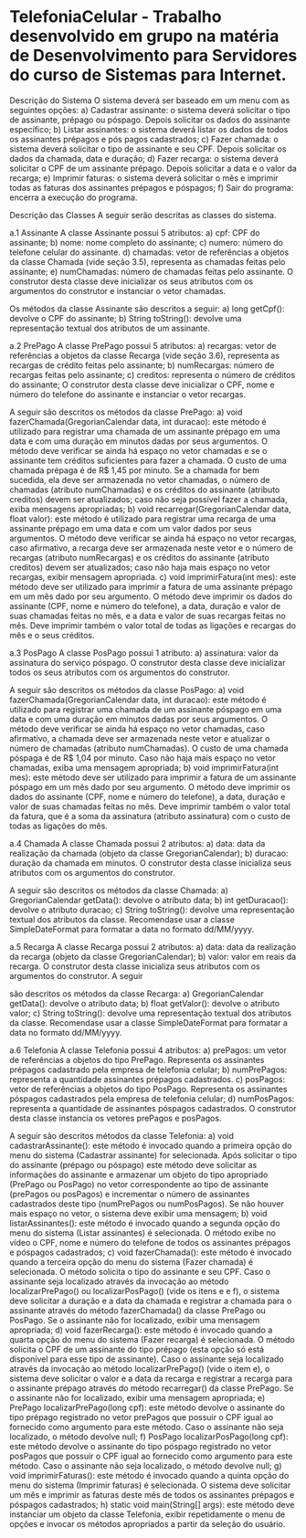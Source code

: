 # TelefoniaCelular - Trabalho desenvolvido em grupo na matéria de Desenvolvimento para Servidores do curso de Sistemas para Internet.
Descrição do Sistema
O sistema deverá ser baseado em um menu com as seguintes opções:
a) Cadastrar assinante: o sistema deverá solicitar o tipo de assinante, prépago ou póspago.
 Depois solicitar os dados do assinante específico;
b) Listar assinantes: o sistema deverá listar os dados de todos os assinantes prépagos
e pós pagos cadastrados;
c) Fazer chamada: o sistema deverá solicitar o tipo de assinante e seu CPF. Depois solicitar os
dados da chamada, data e duração;
d) Fazer recarga: o sistema deverá solicitar o CPF de um assinante prépago.
Depois solicitar a data e o valor da recarga;
e) Imprimir faturas: o sistema deverá solicitar o mês e imprimir todas as faturas dos assinantes
prépagos e póspagos;
f) Sair do programa: encerra a execução do programa.

Descrição das Classes
A seguir serão descritas as classes do sistema.

a.1 Assinante
A classe Assinante possui 5 atributos:
a) cpf: CPF do assinante;
b) nome: nome completo do assinante;
c) numero: número do telefone celular do assinante.
d) chamadas: vetor de referências a objetos da classe Chamada (vide seção 3.5), representa
as chamadas feitas pelo assinante;
e) numChamadas: número de chamadas feitas pelo assinante.
O construtor desta classe deve inicializar os seus atributos com os argumentos do construtor
e instanciar o vetor chamadas.

Os métodos da classe Assinante são descritos a seguir:
a) long getCpf(): devolve o CPF do assinante;
b) String toString(): devolve uma representação textual dos atributos de um assinante.

a.2 PrePago
A classe PrePago possui 5 atributos:
a) recargas: vetor de referências a objetos da classe Recarga (vide seção 3.6), representa as
recargas de crédito feitas pelo assinante;
b) numRecargas: número de recargas feitas pelo assinante;
c) creditos: representa o número de créditos do assinante;
O construtor desta classe deve inicializar o CPF, nome e número do telefone do assinante e
instanciar o vetor recargas.

A seguir são descritos os métodos da classe PrePago:
a) void fazerChamada(GregorianCalendar data, int duracao): este método é utilizado
para registrar uma chamada de um assinante prépago em uma data e com uma duração
em minutos dadas por seus argumentos. O método deve verificar se ainda há espaço no vetor chamadas e se o assinante tem créditos suficientes para fazer a chamada. O custo de uma chamada prépaga é de R$ 1,45 por minuto. Se a chamada for bem sucedida, ela deve ser armazenada no vetor chamadas, o número de chamadas (atributo numChamadas) e os créditos do assinante (atributo creditos) devem ser atualizados; caso não seja possível fazer a chamada, exiba mensagens apropriadas;
b) void recarregar(GregorianCalendar data, float valor): este método é utilizado para registrar uma recarga de uma assinante prépago em uma data e com um valor dados por seus argumentos. O método deve verificar se ainda há espaço no vetor recargas, caso afirmativo, a recarga deve ser armazenada neste vetor e o número de recargas (atributo numRecargas) e os créditos do assinante (atributo creditos) devem ser atualizados; caso não haja mais espaço no vetor recargas, exibir mensagem apropriada.
c) void imprimirFatura(int mes): este método deve ser utilizado para imprimir a fatura de uma assinante prépago em um mês dado por seu argumento. O método deve imprimir os dados do assinante (CPF, nome e número do telefone), a data, duração e valor de suas chamadas feitas no mês, e a data e valor de suas recargas feitas no mês. Deve imprimir também o valor total de todas as ligações e recargas do mês e o seus créditos.

a.3 PosPago
A classe PosPago possui 1 atributo:
a) assinatura: valor da assinatura do serviço póspago.
O construtor desta classe deve inicializar todos os seus atributos com os argumentos do construtor.

A seguir são descritos os métodos da classe PosPago:
a) void fazerChamada(GregorianCalendar data, int duracao): este método é utilizado para registrar uma chamada de um assinante póspago em uma data e com uma duração em minutos dadas por seus argumentos. O método deve verificar se ainda há espaço no vetor chamadas, caso afirmativo, a chamada deve ser armazenada neste vetor e atualizar o número de chamadas (atributo numChamadas). O custo de uma chamada póspaga é de R$ 1,04 por minuto. Caso não haja mais espaço no vetor chamadas, exiba uma mensagem apropriada;
b) void imprimirFatura(int mes): este método deve ser utilizado para imprimir a fatura de um assinante póspago em um mês dado por seu argumento. O método deve imprimir os dados do assinante (CPF, nome e número do telefone), a data, duração e valor de suas chamadas feitas no mês. Deve imprimir também o valor total da fatura, que é a soma da assinatura (atributo assinatura) com o custo de todas as ligações do mês.

a.4 Chamada
A classe Chamada possui 2 atributos:
a) data: data da realização da chamada (objeto da classe GregorianCalendar);
b) duracao: duração da chamada em minutos.
O construtor desta classe inicializa seus atributos com os argumentos do construtor.

A seguir são descritos os métodos da classe Chamada:
a) GregorianCalendar getData(): devolve o atributo data;
b) int getDuracao(): devolve o atributo duracao;
c) String toString(): devolve uma representação textual dos atributos da classe. Recomendase usar a classe SimpleDateFormat para formatar a data no formato dd/MM/yyyy.

a.5 Recarga
A classe Recarga possui 2 atributos:
a) data: data da realização da recarga (objeto da classe GregorianCalendar);
b) valor: valor em reais da recarga.
O construtor desta classe inicializa seus atributos com os argumentos do construtor. A seguir 

são descritos os métodos da classe Recarga:
a) GregorianCalendar getData(): devolve o atributo data;
b) float getValor(): devolve o atributo valor;
c) String toString(): devolve uma representação textual dos atributos da classe. Recomendase usar a classe SimpleDateFormat para formatar a data no formato dd/MM/yyyy.

a.6 Telefonia
A classe Telefonia possui 4 atributos:
a) prePagos: um vetor de referências a objetos do tipo PrePago. Representa os assinantes prépagos cadastrado pela empresa de telefonia celular;
b) numPrePagos: representa a quantidade assinantes prépagos cadastrados.
c) posPagos: vetor de referências a objetos do tipo PosPago. Representa os assinantes póspagos cadastrados pela empresa de telefonia celular;
d) numPosPagos: representa a quantidade de assinantes póspagos cadastrados. O construtor desta 
classe instancia os vetores prePagos e posPagos.

A seguir são descritos métodos da classe Telefonia:
a) void cadastrarAssinante(): este método é invocado quando a primeira opção do menu do sistema (Cadastrar assinante) for selecionada. Após solicitar o tipo do assinante (prépago ou póspago) este método deve solicitar as informações do assinante e armazenar um objeto do tipo apropriado (PrePago ou PosPago) no vetor correspondente ao tipo de assinante (prePagos ou posPagos) e incrementar o número de assinantes cadastrados deste tipo (numPrePagos ou numPosPagos). Se não houver mais espaço no vetor, o sistema deve exibir uma mensagem;
b) void listarAssinantes(): este método é invocado quando a segunda opção do menu do sistema (Listar assinantes) é selecionada. O método exibe no vídeo o CPF, nome e número do telefone de todos os assinantes prépagos e póspagos cadastrados;
c) void fazerChamada(): este método é invocado quando a terceira opção do menu do sistema (Fazer chamada) é selecionada. O método solicita o tipo do assinante e seu CPF.
Caso o assinante seja localizado através da invocação ao método localizarPrePago() ou localizarPosPago() (vide os itens e e f), o sistema deve solicitar a duração e a data da chamada e registrar a chamada para o assinante através do método fazerChamada() da classe PrePago ou PosPago. Se o assinante não for localizado, exibir uma mensagem apropriada;
d) void fazerRecarga(): este método é invocado quando a quarta opção do menu do sistema (Fazer recarga) é selecionada. O método solicita o CPF de um assinante do tipo prépago (esta opção só está disponível para esse tipo de assinante). Caso o assinante seja localizado através da invocação ao método localizarPrePago() (vide o item e), o sistema deve solicitar o valor e a data da recarga e registrar a recarga para o assinante prépago através do método recarregar() da classe PrePago. Se o assinante não for localizado, exibir uma mensagem apropriada;
e) PrePago localizarPrePago(long cpf): este método devolve o assinante do tipo prépago registrado no vetor prePagos que possuir o CPF igual ao fornecido como argumento para este método. Caso o assinante não seja localizado, o método devolve null;
f) PosPago localizarPosPago(long cpf): este método devolve o assinante do tipo póspago registrado no vetor posPagos que possuir o CPF igual ao fornecido como argumento para este método. Caso o assinante não seja localizado, o método devolve null;
g) void imprimirFaturas(): este método é invocado quando a quinta opção do menu do sistema (Imprimir faturas) é selecionada. O sistema deve solicitar um mês e imprimir as faturas deste mês de todos os assinantes prépagos e póspagos cadastrados;
h) static void main(String[] args): este método deve instanciar um objeto da classe Telefonia, exibir repetidamente o menu de opções e invocar os métodos apropriados a partir da seleção do usuário.